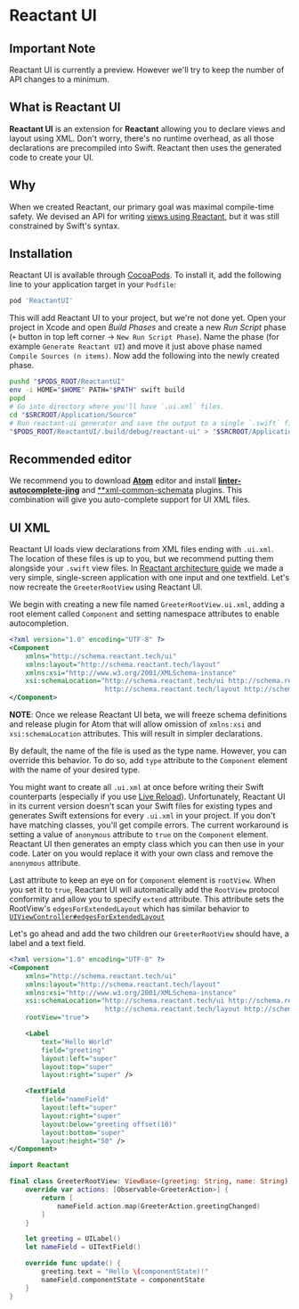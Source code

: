 # Reactant UI

## Important Note
Reactant UI is currently a preview. However we'll try to keep the number of API changes to a minimum.

## What is Reactant UI
**Reactant UI** is an extension for **Reactant** allowing you to declare views and layout using XML. Don't worry, there's no runtime overhead, as all those declarations are precompiled into Swift. Reactant then uses the generated code to create your UI.

## Why
When we created Reactant, our primary goal was maximal compile-time safety. We devised an API for writing [views using Reactant](../getting-started/quickstart.md), but it was still constrained by Swift's syntax.

## Installation
Reactant UI is available through [CocoaPods](http://cocoapods.org). To install it, add the following line to your application target in your `Podfile`:

```ruby
pod 'ReactantUI'
```

This will add Reactant UI to your project, but we're not done yet. Open your project in Xcode and open *Build Phases* and create a new *Run Script* phase (`+` button in top left corner -> `New Run Script Phase`). Name the phase (for example `Generate Reactant UI`) and move it just above phase named `Compile Sources (n items)`. Now add the following into the newly created phase.

```sh
pushd "$PODS_ROOT/ReactantUI"
env -i HOME="$HOME" PATH="$PATH" swift build
popd
# Go into directory where you'll have `.ui.xml` files.
cd "$SRCROOT/Application/Source"
# Run reactant-ui generator and save the output to a single `.swift` file
"$PODS_ROOT/ReactantUI/.build/debug/reactant-ui" > "$SRCROOT/Application/Generated/GeneratedUI.swift"
```

## Recommended editor

We recommend you to download [**Atom**](https://atom.io/) editor and install [**linter-autocomplete-jing**](https://atom.io/packages/linter-autocomplete-jing) and [**xml-common-schemata](https://atom.io/packages/xml-common-schemata) plugins. This combination will give you auto-complete support for UI XML files.

## UI XML

Reactant UI loads view declarations from XML files ending with `.ui.xml`. The location of these files is up to you, but we recommend putting them alongside your `.swift` view files. In [Reactant architecture guide](../getting-started/architecture.md) we made a very simple, single-screen application with one input and one textfield. Let's now recreate the `GreeterRootView` using Reactant UI.

We begin with creating a new file named `GreeterRootView.ui.xml`, adding a root element called `Component` and setting namespace attributes to enable autocompletion.

```xml
<?xml version="1.0" encoding="UTF-8" ?>
<Component
    xmlns="http://schema.reactant.tech/ui"
    xmlns:layout="http://schema.reactant.tech/layout"
    xmlns:xsi="http://www.w3.org/2001/XMLSchema-instance"
    xsi:schemaLocation="http://schema.reactant.tech/ui http://schema.reactant.tech/ui.xsd
                        http://schema.reactant.tech/layout http://schema.reactant.tech/layout.xsd">
</Component>
```

**NOTE**: Once we release Reactant UI beta, we will freeze schema definitions and release plugin for Atom that will allow omission of `xmlns:xsi` and `xsi:schemaLocation` attributes. This will result in simpler declarations.

By default, the name of the file is used as the type name. However, you can override this behavior. To do so, add `type` attribute to the `Component` element with the name of your desired type.

You might want to create all `.ui.xml` at once before writing their Swift counterparts (especially if you use [Live Reload](./live-reload.md)). Unfortunately, Reactant UI in its current version doesn't scan your Swift files for existing types and generates Swift extensions for every `.ui.xml` in your project. If you don't have matching classes, you'll get compile errors. The current workaround is setting a value of `anonymous` attribute to `true` on the `Component` element. Reactant UI then generates an empty class which you can then use in your code. Later on you would replace it with your own class and remove the `anonymous` attribute.

Last attribute to keep an eye on for `Component` element is `rootView`. When you set it to `true`, Reactant UI will automatically add the `RootView` protocol conformity and allow you to specify `extend` attribute. This attribute sets the RootView's `edgesForExtendedLayout` which has similar behavior to [`UIViewController#edgesForExtendedLayout`](https://developer.apple.com/reference/uikit/uiviewcontroller/1621515-edgesforextendedlayout)

Let's go ahead and add the two children our `GreeterRootView` should have, a label and a text field.

```xml
<?xml version="1.0" encoding="UTF-8" ?>
<Component
    xmlns="http://schema.reactant.tech/ui"
    xmlns:layout="http://schema.reactant.tech/layout"
    xmlns:xsi="http://www.w3.org/2001/XMLSchema-instance"
    xsi:schemaLocation="http://schema.reactant.tech/ui http://schema.reactant.tech/ui.xsd
                        http://schema.reactant.tech/layout http://schema.reactant.tech/layout.xsd"
    rootView="true">

    <Label
        text="Hello World"
        field="greeting"
        layout:left="super"
        layout:top="super"
        layout:right="super" />

    <TextField
        field="nameField"
        layout:left="super"
        layout:right="super"
        layout:below="greeting offset(10)"
        layout:bottom="super"
        layout:height="50" />
</Component>
```




```swift
import Reactant

final class GreeterRootView: ViewBase<(greeting: String, name: String), GreeterAction> {
    override var actions: [Observable<GreeterAction>] {
        return [
            nameField.action.map(GreeterAction.greetingChanged)
        ]
    }

    let greeting = UILabel()
    let nameField = UITextField()

    override func update() {
        greeting.text = "Hello \(componentState)!"
        nameField.componentState = componentState
    }
}
```
